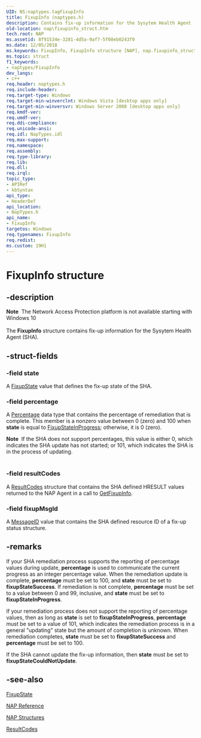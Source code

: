 ```yaml
---
UID: NS:naptypes.tagFixupInfo
title: FixupInfo (naptypes.h)
description: Contains fix-up information for the Sysytem Health Agent (SHA).
old-location: nap\fixupinfo_struct.htm
tech.root: NAP
ms.assetid: 8f91534e-3281-4d5a-9af7-5f08eb0243f0
ms.date: 12/05/2018
ms.keywords: FixupInfo, FixupInfo structure [NAP], nap.fixupinfo_struct, naptypes/FixupInfo
ms.topic: struct
f1_keywords:
- naptypes/FixupInfo
dev_langs:
- c++
req.header: naptypes.h
req.include-header: 
req.target-type: Windows
req.target-min-winverclnt: Windows Vista [desktop apps only]
req.target-min-winversvr: Windows Server 2008 [desktop apps only]
req.kmdf-ver: 
req.umdf-ver: 
req.ddi-compliance: 
req.unicode-ansi: 
req.idl: NapTypes.idl
req.max-support: 
req.namespace: 
req.assembly: 
req.type-library: 
req.lib: 
req.dll: 
req.irql: 
topic_type:
- APIRef
- kbSyntax
api_type:
- HeaderDef
api_location:
- NapTypes.h
api_name:
- FixupInfo
targetos: Windows
req.typenames: FixupInfo
req.redist: 
ms.custom: 19H1
---
```


# FixupInfo structure


## -description


<div class="alert"><b>Note</b>  The Network Access Protection platform is not available starting with Windows 10</div><div> </div>The <b>FixupInfo</b> structure contains fix-up information for the Sysytem Health Agent (SHA).


## -struct-fields




### -field state

A <a href="https://docs.microsoft.com/windows/desktop/api/naptypes/ne-naptypes-fixupstate">FixupState</a> value that defines the fix-up state of the SHA.


### -field percentage

A <a href="https://docs.microsoft.com/windows/desktop/NAP/nap-datatypes">Percentage</a> data type that contains the percentage of remediation that is complete. This member is a nonzero value between 0 (zero) and 100 when <b>state</b> is equal to <a href="https://docs.microsoft.com/windows/desktop/api/naptypes/ne-naptypes-fixupstate">FixupStateInProgress</a>; otherwise, it is 0 (zero).

<div class="alert"><b>Note</b>  If the SHA does not support percentages, this value is either 0, which indicates the SHA update has not started; or 101, which indicates the SHA is in the process of updating.</div>
<div> </div>

### -field resultCodes

A <a href="https://docs.microsoft.com/windows/desktop/api/naptypes/ns-naptypes-resultcodes">ResultCodes</a> structure that contains the SHA defined HRESULT values returned to the NAP Agent in a call to <a href="https://docs.microsoft.com/windows/desktop/NAP/inapsystemhealthagentcallback-getfixupinfo-method">GetFixupInfo</a>.


### -field fixupMsgId

A <a href="https://docs.microsoft.com/windows/desktop/NAP/nap-datatypes">MessageID</a> value that contains the SHA defined resource ID of a fix-up status structure.


## -remarks



If your SHA remediation process supports the reporting of percentage values during update, <b>percentage</b> is used to communicate the current progress as an integer percentage value. When the remediation update is complete, <b>percentage</b> must be set to 100, and <b>state</b> must be set to <b>fixupStateSuccess</b>. If remediation is not complete, <b>percentage</b> must be set to a value between 0 and 99, inclusive, and <b>state</b> must be set to <b>fixupStateInProgress</b>.

If your remediation process does not support the reporting of percentage values, then as long as <b>state</b> is set to <b>fixupStateInProgress</b>, <b>percentage</b> must be set to a value of 101, which indicates the remediation process is in a general "updating" state but the amount of completion is unknown. When remediation completes, <b>state</b> must be set to <b>fixupStateSuccess</b> and <b>percentage</b> must be set to 100.

If the SHA cannot update the fix-up information, then <b>state</b> must be set to <b>fixupStateCouldNotUpdate</b>.




## -see-also




<a href="https://docs.microsoft.com/windows/desktop/api/naptypes/ne-naptypes-fixupstate">FixupState</a>



<a href="https://docs.microsoft.com/windows/desktop/NAP/nap-reference">NAP Reference</a>



<a href="https://docs.microsoft.com/windows/desktop/NAP/nap-structures">NAP Structures</a>



<a href="https://docs.microsoft.com/windows/desktop/api/naptypes/ns-naptypes-resultcodes">ResultCodes</a>
 

 

